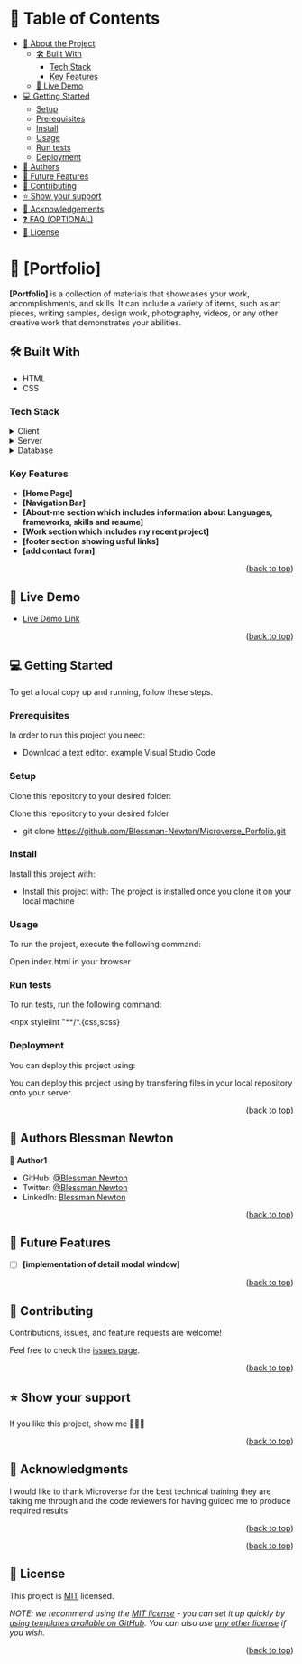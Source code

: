 <a name="readme-top"></a>

# 📗 Table of Contents

- [📖 About the Project](#about-project)
  - [🛠 Built With](#built-with)
    - [Tech Stack](#tech-stack)
    - [Key Features](#key-features)
  - [🚀 Live Demo](#live-demo)
- [💻 Getting Started](#getting-started)
  - [Setup](#setup)
  - [Prerequisites](#prerequisites)
  - [Install](#install)
  - [Usage](#usage)
  - [Run tests](#run-tests)
  - [Deployment](#deployment)
- [👥 Authors](#authors)
- [🔭 Future Features](#future-features)
- [🤝 Contributing](#contributing)
- [⭐️ Show your support](#support)
- [🙏 Acknowledgements](#acknowledgements)
- [❓ FAQ (OPTIONAL)](#faq)
- [📝 License](#license)


# 📖 [Portfolio] <a name="about-project"></a>

**[Portfolio]** is a collection of materials that showcases your work, accomplishments, and skills. It can include a variety of items, such as art pieces, writing samples, design work, photography, videos, or any other creative work that demonstrates your abilities.

## 🛠 Built With <a name="built-with">
- HTML
- CSS
</a>

### Tech Stack <a name="tech-stack"></a>

<details>
  <summary>Client</summary>
  <ul>
    <li><a href="https://hmtl.org/">HTML</a></li>
  </ul>
</details>

<details>
  <summary>Server</summary>
  <ul>
    <li><a href="https://css.com/">CSS</a></li>
  </ul>
</details>

<details>
<summary>Database</summary>
  <ul>
    <li><a href="https://www.postgresql.org/">PostgreSQL</a></li>
  </ul>
</details>

### Key Features <a name="key-features"></a>

- **[Home Page]**
- **[Navigation Bar]**
- **[About-me section which includes  information about Languages, frameworks, skills and resume]**
- **[Work section which includes my recent project]**
- **[footer section showing usful links]**
- **[add contact form]**




<p align="right">(<a href="#readme-top">back to top</a>)</p>

## 🚀 Live Demo <a name="live-demo"></a>

- [Live Demo Link](https://blessman-newton.github.io/Microverse_Portfolio/.com)

<p align="right">(<a href="#readme-top">back to top</a>)</p>

## 💻 Getting Started <a name="getting-started"></a>

To get a local copy up and running, follow these steps.

### Prerequisites

In order to run this project you need:

- Download a text editor. example Visual Studio Code

### Setup

Clone this repository to your desired folder:

  Clone this repository to your desired folder
  - git clone https://github.com/Blessman-Newton/Microverse_Porfolio.git

### Install

Install this project with:

- Install this project with: The project is installed once you clone it on your local machine

### Usage

To run the project, execute the following command:

Open index.html in your browser

### Run tests

To run tests, run the following command:

<npx stylelint "**/*.{css,scss}

### Deployment

You can deploy this project using:

You can deploy this project using by transfering files in your local repository onto your server.

<p align="right">(<a href="#readme-top">back to top</a>)</p>

## 👥 Authors <a name="authors">Blessman Newton</a>


👤 **Author1**

- GitHub: [@Blessman Newton](https://github.com/Blessman-Newton)
- Twitter: [@Blessman Newton](https://twitter.com/blessman_newton)
- LinkedIn: [Blessman Newton](https://linkedin.com/in/blessman-newton-a7a80a251)


<p align="right">(<a href="#readme-top">back to top</a>)</p>

## 🔭 Future Features <a name="future-features"></a>
- [ ] **[implementation of detail modal window]**

<p align="right">(<a href="#readme-top">back to top</a>)</p>

## 🤝 Contributing <a name="contributing"></a>

Contributions, issues, and feature requests are welcome!

Feel free to check the [issues page](../../issues/).

<p align="right">(<a href="#readme-top">back to top</a>)</p>

## ⭐️ Show your support <a name="support"></a>

If you like this project, show me 🤝🤝🤝

<p align="right">(<a href="#readme-top">back to top</a>)</p>


## 🙏 Acknowledgments <a name="acknowledgements"></a>

I would like to thank Microverse for the best technical training they are taking me through and the code reviewers for having guided me to produce required results

<p align="right">(<a href="#readme-top">back to top</a>)</p>


<p align="right">(<a href="#readme-top">back to top</a>)</p>


## 📝 License <a name="license"></a>

This project is [MIT](./LICENSE) licensed.

_NOTE: we recommend using the [MIT license](https://choosealicense.com/licenses/mit/) - you can set it up quickly by [using templates available on GitHub](https://docs.github.com/en/communities/setting-up-your-project-for-healthy-contributions/adding-a-license-to-a-repository). You can also use [any other license](https://choosealicense.com/licenses/) if you wish._

<p align="right">(<a href="#readme-top">back to top</a>)</p>
